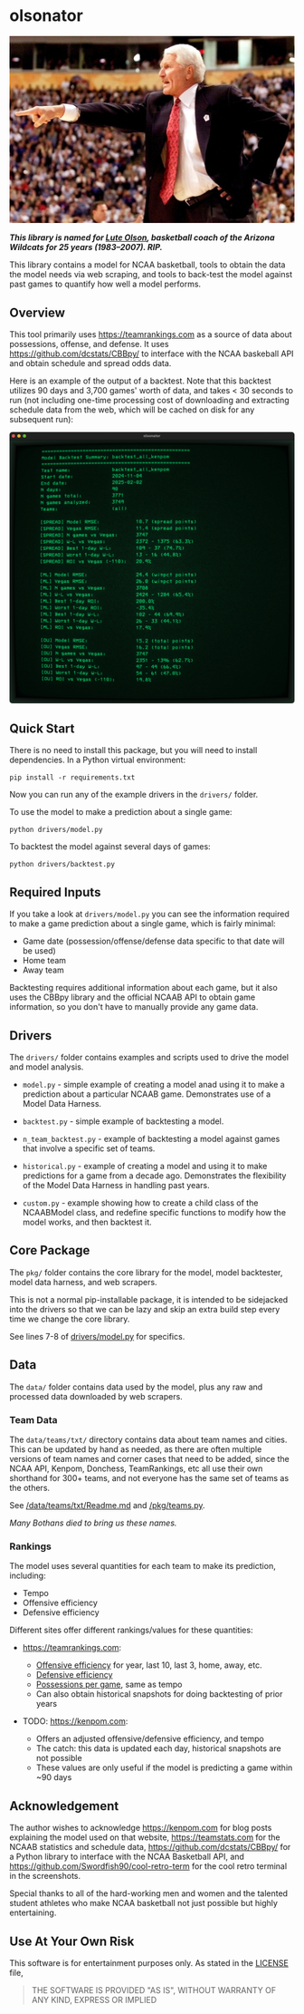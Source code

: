 # olsonator

![Lute Olson](img/olson.jpg)

***This library is named for [Lute Olson](https://en.wikipedia.org/wiki/Lute_Olson), basketball coach of the Arizona Wildcats for 25 years (1983–2007). RIP.***

This library contains a model for NCAA basketball,
tools to obtain the data the model needs via web scraping,
and tools to back-test the model against past games
to quantify how well a model performs.

## Overview

This tool primarily uses <https://teamrankings.com> as a source of
data about possessions, offense, and defense. It uses 
<https://github.com/dcstats/CBBpy/> to interface with the NCAA
baskeball API and obtain schedule and spread odds data.

Here is an example of the output of a backtest. Note that this
backtest utilizes 90 days and 3,700 games' worth of data,
and takes < 30 seconds to run (not including one-time processing
cost of downloading and extracting schedule data from the web,
which will be cached on disk for any subsequent run):

![Backtest output example](img/backtest_example_output2.png)

## Quick Start

There is no need to install this package, but you will need to install
dependencies. In a Python virtual environment:

```
pip install -r requirements.txt
```

Now you can run any of the example drivers in the `drivers/` folder.

To use the model to make a prediction about a single game:

```
python drivers/model.py
```

To backtest the model against several days of games:

```
python drivers/backtest.py
```


## Required Inputs

If you take a look at `drivers/model.py` you can see the information required
to make a game prediction about a single game, which is fairly minimal:

* Game date (possession/offense/defense data specific to that date will be used)
* Home team
* Away team

Backtesting requires additional information about each game, but it also uses the
CBBpy library and the official NCAAB API to obtain game information, so you don't
have to manually provide any game data.


## Drivers

The `drivers/` folder contains examples and scripts used to drive
the model and model analysis.

* `model.py` - simple example of creating a model anad using it
  to make a prediction about a particular NCAAB game.
  Demonstrates use of a Model Data Harness.

* `backtest.py` - simple example of backtesting a model.

* `n_team_backtest.py` - example of backtesting a model against
  games that involve a specific set of teams.

* `historical.py` - example of creating a model and using it to
  make predictions for a game from a decade ago. Demonstrates the
  flexibility of the Model Data Harness in handling past years.

* `custom.py` - example showing how to create a child class of the
  NCAABModel class, and redefine specific functions to modify how
  the model works, and then backtest it.


## Core Package

The `pkg/` folder contains the core library for the model,
model backtester, model data harness, and web scrapers.

This is not a normal pip-installable package, it is intended
to be sidejacked into the drivers so that we can be lazy and
skip an extra build step every time we change the core library.

See lines 7-8 of [drivers/model.py](/drivers/model.py#L7-L8) for specifics.


## Data

The `data/` folder contains data used by the model,
plus any raw and processed data downloaded by web scrapers.


### Team Data

The `data/teams/txt/` directory contains data about team names and cities.
This can be updated by hand as needed, as there are often multiple versions
of team names and corner cases that need to be added, since the NCAA API,
Kenpom, Donchess, TeamRankings, etc all use their own shorthand for 300+ teams,
and not everyone has the same set of teams as the others.

See [/data/teams/txt/Readme.md](/data/teams/txt/Readme.md) and [/pkg/teams.py](/pkg/teams.py).

*Many Bothans died to bring us these names.*


### Rankings

The model uses several quantities for each team to make its prediction, including:

* Tempo
* Offensive efficiency
* Defensive efficiency

Different sites offer different rankings/values for these quantities:

* <https://teamrankings.com>:
    * [Offensive efficiency](https://www.teamrankings.com/ncaa-basketball/stat/offensive-efficiency/) for year, last 10, last 3, home, away, etc.
    * [Defensive efficiency](https://www.teamrankings.com/ncaa-basketball/stat/defensive-efficiency) 
    * [Possessions per game](https://www.teamrankings.com/ncaa-basketball/stat/possessions-per-game), same as tempo 
    * Can also obtain historical snapshots for doing backtesting of prior years

* TODO: <https://kenpom.com>:
    * Offers an adjusted offensive/defensive efficiency, and tempo
    * The catch: this data is updated each day, historical snapshots are not possible
    * These values are only useful if the model is predicting a game within ~90 days


## Acknowledgement

The author wishes to acknowledge <https://kenpom.com> for blog posts explaining
the model used on that website, <https://teamstats.com> for the NCAAB
statistics and schedule data, <https://github.com/dcstats/CBBpy/> for a
Python library to interface with the NCAA Basketball API, and 
<https://github.com/Swordfish90/cool-retro-term> for the cool retro terminal
in the screenshots.

Special thanks to all of the hard-working men and women and the
talented student athletes who make NCAA basketball not just possible
but highly entertaining.


## Use At Your Own Risk

This software is for entertainment purposes only. As stated in the [LICENSE](/LICENSE) file,

> THE SOFTWARE IS PROVIDED "AS IS", WITHOUT WARRANTY OF ANY KIND, EXPRESS OR IMPLIED
